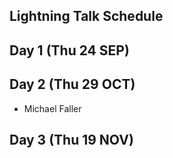 ## Lightning Talk Schedule

## Day 1 (Thu 24 SEP)

## Day 2 (Thu 29 OCT)
* Michael Faller

## Day 3 (Thu 19 NOV)
